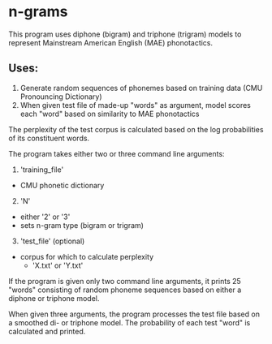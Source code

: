 # n-grams

This program uses diphone (bigram) and triphone (trigram) models to represent Mainstream American English (MAE) phonotactics.

## Uses:

1. Generate random sequences of phonemes based on training data (CMU Pronouncing Dictionary)
2. When given test file of made-up "words" as argument, model scores each "word" based on similarity to MAE phonotactics

The perplexity of the test corpus is calculated based on the log probabilities of its constituent words.

The program takes either two or three command line arguments:
1. 'training_file'
  * CMU phonetic dictionary
2. 'N'
  * either '2' or '3'
  * sets n-gram type (bigram or trigram)
3. 'test_file' (optional)
  * corpus for which to calculate perplexity
    * 'X.txt' or 'Y.txt'

If the program is given only two command line arguments, it prints 25 "words" consisting of random phoneme sequences based on either a diphone or triphone model.

When given three arguments, the program processes the test file based on a smoothed di- or triphone model. The probability of each test "word" is calculated and printed.
